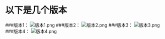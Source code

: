 # 以下是几个版本
###版本1：
![版本1.png](https://i.loli.net/2019/09/07/O9cpiLWM4AI2jkF.png)
###版本2：
![版本2.png](https://i.loli.net/2019/09/07/sbdSjf2BG4Hwkl8.png)
###版本3：
![版本3.png](https://i.loli.net/2019/09/07/So23yHa8nXgZkYV.png)
###版本4：
![版本4.png](https://i.loli.net/2019/09/07/4hWelyVFdvT9xAY.png)
